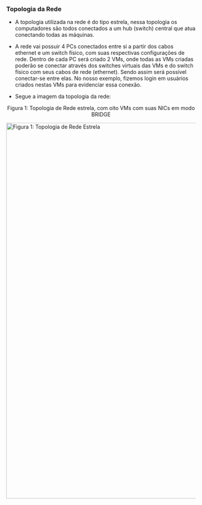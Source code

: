 ### Topologia da Rede

* A topologia utilizada na rede é do tipo estrela, nessa topologia os computadores são todos conectados a um hub (switch) central que atua conectando todas as máquinas. 

* A rede vai possuir 4 PCs conectados entre si a partir dos cabos ethernet e um switch físico, com suas respectivas configurações de rede. Dentro de cada PC será criado 2 VMs, onde todas as VMs criadas poderão se conectar através dos switches virtuais das VMs e do switch físico com seus cabos de rede (ethernet). Sendo assim será possível conectar-se entre elas. No nosso exemplo, fizemos login em usuários criados nestas VMs para evidenciar essa conexão. 

* Segue a imagem da topologia da rede:

<p><center> Figura 1: Topologia de Rede estrela, com oito VMs com suas NICs em modo BRIDGE</center></p>   
<img src="figures/star-network.svg" title="Figura 1: Topologia de Rede Estrela" width="1000" />
